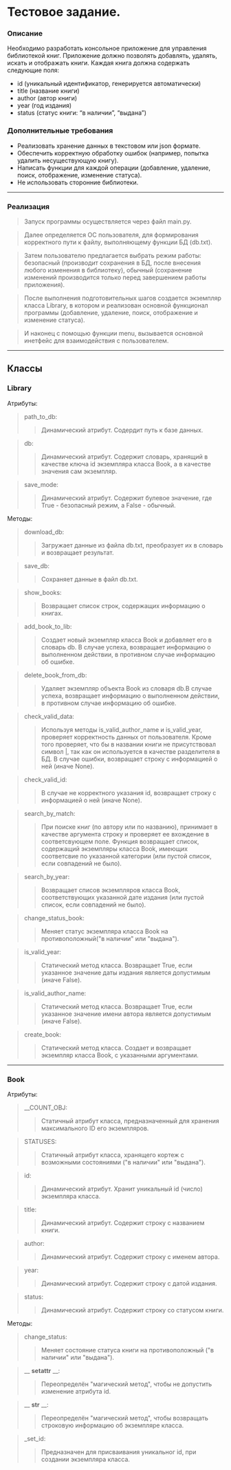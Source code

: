 # Тестовое задание.
### Описание
Необходимо разработать консольное приложение для управления библиотекой книг. Приложение должно позволять добавлять, удалять, искать и отображать книги. Каждая книга должна содержать следующие поля:
- id (уникальный идентификатор, генерируется автоматически)
- title (название книги)
- author (автор книги)
- year (год издания)
- status (статус книги: “в наличии”, “выдана”)

### Дополнительные требования
- Реализовать хранение данных в текстовом или json формате.
- Обеспечить корректную обработку ошибок (например, попытка удалить несуществующую книгу).
- Написать функции для каждой операции (добавление, удаление, поиск, отображение, изменение статуса).
- Не использовать сторонние библиотеки.

<hr>

### Реализация

> Запуск программы осуществляется через файл main.py. 

> Далее определяется ОС пользователя, для формирования корректного пути к 
файлу, выполняющему функции БД (db.txt).

> Затем пользователю предлагается выбрать режим работы: безопасный 
(производит сохранения в БД, после внесения любого изменения в библиотеку), 
обычный (сохранение изменений производится только перед завершением работы 
приложения).

> После выполнения подготовительных шагов создается экземпляр класса 
Library, в котором и реализован основной функционал программы (добавление, 
удаление, поиск, отображение и изменение статуса).

> И наконец с помощью функции menu, вызывается основной инетфейс для 
взаимодействия с пользователем.

<hr>

## Классы

### Library

Атрибуты:<br>
>path_to_db:
>> Динамический атрибут. Содердит путь к базе данных.

>db:
>> Динамический атрибут. Содержит словарь, хранящий в качестве ключа 
> id экземпляра класса Book, а в качестве значения сам экземпляр.

>save_mode:
>> Динамический атрибут. Содержит булевое значение, где True - 
> безопасный режим, а False - обычный.

Методы:<br>
>download_db:
>> Загружает данные из файла db.txt, преобразует их в словарь и 
возвращает результат.

>save_db:
>> Сохраняет данные в файл db.txt.

>show_books:
>> Возвращает список строк, содержащих информацию о книгах.

>add_book_to_lib:
>> Создает новый экземпляр класса Book и добавляет его в словарь db.
В случае успеха, возвращает информацию о выполненном действии, в противном 
случае информацию об ошибке.

>delete_book_from_db:
>> Удаляет экземпляр объекта Book из словаря db.В случае успеха, 
возвращает информацию о выполненном действии, в противном случае 
информацию об ошибке.

>check_valid_data:
>> Используя методы is_valid_author_name и is_valid_year, проверяет 
корректность данных от пользователя. Кроме того проверяет, что бы в 
названии книги не присутствовал символ |, так как он используется в 
качестве разделителя в БД. В случае ошибки, возвращает строку с 
информацией о ней (иначе None).

>check_valid_id:
>> В случае не корректного указания id, возвращает строку с информацией
о ней (иначе None).

>search_by_match:
>> При поиске книг (по автору или по названию), принимает в качестве 
аргумента строку и проверяет ее вхождение в соответсвующем поле.
Функция возвращает список, содержащий экземпляры класса Book, имеющих
соответсвие по указанной категории (или пустой список, если совпадений 
не было).

>search_by_year:
>> Возвращает списов экземпляров класса Book, соответствующих указанной
дате издания (или пустой список, если совпадений не было).

>change_status_book:
>> Меняет статус экземпляра класса Book на противоположный("в наличии" 
или "выдана").

>is_valid_year:
>>Статический метод класса. Возвращает True, если указанное значение
даты издания является допустимым (иначе False).

>is_valid_author_name:
>>Статический метод класса. Возвращает True, если указанное значение
имени автора является допустимым (иначе False).

>create_book:
>>Статический метод класса. Создает и возвращает экземпляр класса 
Book, с указанными аргументами.

<hr>

### Book

Атрибуты:<br>
>__COUNT_OBJ:
>> Статичный атрибут класса, предназначенный для хранения максимального
ID его экземпляров.

>STATUSES:
>> Статичный атрибут класса, хранящего кортеж с возможными состояниями
("в наличии" или "выдана").

>id:
>> Динамический атрибут. Хранит уникальный id (число) экземпляра класса.

>title:
>> Динамический атрибут. Содержит строку с названием книги.

>author:
>> Динамический атрибут. Содержит строку с именем автора.

>year:
>> Динамический атрибут. Содержит строку с датой издания.

>status:
>> Динамический атрибут. Содержит строку со статусом книги.

Методы:<br>
>change_status:
>> Меняет состояние статуса книги на противоположный ("в наличии" или 
"выдана").

>__ __setattr__ __:
>> Переопределён "магический метод", чтобы не допустить изменение
атрибута id.

>__ __str__ __:
>> Переопределён "магический метод", чтобы возвращать строковую информацию
об экземпляре класса.

>_set_id:
>> Предназначен для присваивания уникальног id, при создании экземпляра
класса.
